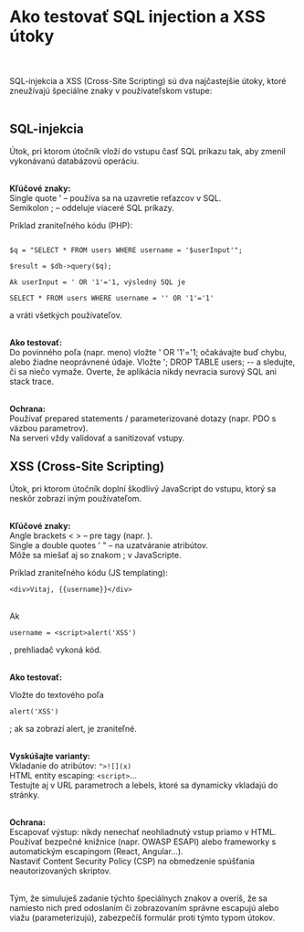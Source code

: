 # Ako testovať SQL injection a XSS útoky<br><br>

SQL-injekcia a XSS (Cross-Site Scripting) sú dva najčastejšie útoky, ktoré zneužívajú špeciálne znaky v používateľskom vstupe:<br><br>

## SQL-injekcia<br>
Útok, pri ktorom útočník vloží do vstupu časť SQL príkazu tak, aby zmenil vykonávanú databázovú operáciu.<br><br>

**Kľúčové znaky:**<br>
Single quote ' – používa sa na uzavretie reťazcov v SQL.<br>
Semikolon ; – oddeluje viaceré SQL príkazy.<br>

Príklad zraniteľného kódu (PHP):<br>
```

$q = "SELECT * FROM users WHERE username = '$userInput'";

$result = $db->query($q);

Ak userInput = ' OR '1'='1, výsledný SQL je

SELECT * FROM users WHERE username = '' OR '1'='1'
```

a vráti všetkých používateľov.<br><br>

**Ako testovať:**<br>
Do povinného poľa (napr. meno) vložte 
' OR '1'='1; 
očakávajte buď chybu, alebo žiadne neoprávnené údaje.
Vložte 
'; DROP TABLE users; -- 
a sledujte, či sa niečo vymaže.
Overte, že aplikácia nikdy nevracia surový SQL ani stack trace.<br><br>

**Ochrana:**<br>
Používať prepared statements / parameterizované dotazy (napr. PDO s väzbou parametrov).<br>
Na serveri vždy validovať a sanitizovať vstupy.<br>

## XSS (Cross-Site Scripting)<br>
Útok, pri ktorom útočník doplní škodlivý JavaScript do vstupu, ktorý sa neskôr zobrazí iným používateľom.<br><br>

**Kľúčové znaky:**<br>
Angle brackets < > – pre tagy (napr. ).<br>
Single a double quotes ' " – na uzatváranie atribútov.<br>
Môže sa miešať aj so znakom ; v JavaScripte.<br>

Príklad zraniteľného kódu (JS templating):<br>

```
<div>Vitaj, {{username}}</div>
```
<br>
Ak 

```
username = <script>alert('XSS')
```

, prehliadač vykoná kód.<br><br>

**Ako testovať:**<br>

Vložte do textového poľa <br>

```
alert('XSS')
```

; ak sa zobrazí alert, je zraniteľné.<br><br>

**Vyskúšajte varianty:**<br>
Vkladanie do atribútov: `">![](x)`<br>
HTML entity escaping: `<script>`…<br>
Testujte aj v URL parametroch a lebels, ktoré sa dynamicky vkladajú do stránky.<br><br>

**Ochrana:**<br>
Escapovať výstup: nikdy nenechať neohliadnutý vstup priamo v HTML.<br>
Používať bezpečné knižnice (napr. OWASP ESAPI) alebo frameworky s automatickým escapingom (React, Angular…).<br>
Nastaviť Content Security Policy (CSP) na obmedzenie spúšťania neautorizovaných skriptov.<br><br>

Tým, že simuluješ zadanie týchto špeciálnych znakov a overíš, že sa namiesto nich pred odoslaním či zobrazovaním správne escapujú alebo viažu (parameterizujú), zabezpečíš formulár proti týmto typom útokov.<br>
